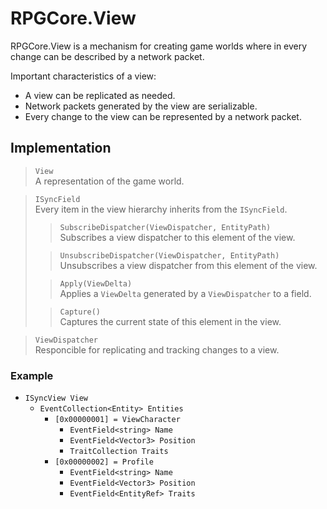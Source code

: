 # RPGCore.View

RPGCore.View is a mechanism for creating game worlds where in every change can be described by a network packet.

Important characteristics of a view:

- A view can be replicated as needed.
- Network packets generated by the view are serializable.
- Every change to the view can be represented by a network packet.

## Implementation

> `View`\
> A representation of the game world.

> `ISyncField`\
> Every item in the view hierarchy inherits from the `ISyncField`.
>
> >`SubscribeDispatcher(ViewDispatcher, EntityPath)`\
> > Subscribes a view dispatcher to this element of the view.
>
> >`UnsubscribeDispatcher(ViewDispatcher, EntityPath)`\
> > Unsubscribes a view dispatcher from this element of the view.
>
> > `Apply(ViewDelta)`\
>> Applies a `ViewDelta` generated by a `ViewDispatcher` to a field.
>
> > `Capture()`\
> > Captures the current state of this element in the view.

> `ViewDispatcher`\
> Responcible for replicating and tracking changes to a view.

### Example

- `ISyncView View`
  - `EventCollection<Entity> Entities`
    - `[0x00000001] = ViewCharacter`
      - `EventField<string> Name`
      - `EventField<Vector3> Position`
      - `TraitCollection Traits`
    - `[0x00000002] = Profile`
      - `EventField<string> Name`
      - `EventField<Vector3> Position`
      - `EventField<EntityRef> Traits`
